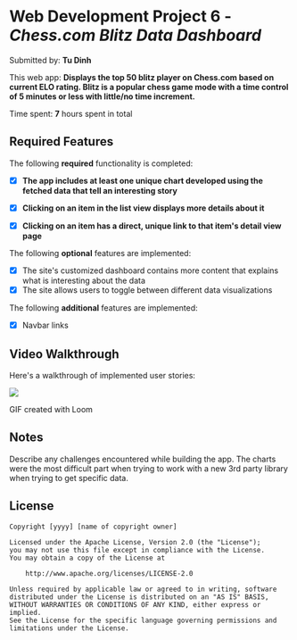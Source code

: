 # Web Development Project 6 - *Chess.com Blitz Data Dashboard*

Submitted by: **Tu Dinh**

This web app: **Displays the top 50 blitz player on Chess.com based on current ELO rating. Blitz is a popular chess game mode with a time control of 5 minutes or less with little/no time increment.**

Time spent: **7** hours spent in total

## Required Features

The following **required** functionality is completed:

- [x] **The app includes at least one unique chart developed using the fetched data that tell an interesting story**
- [x] **Clicking on an item in the list view displays more details about it**
- [x] **Clicking on an item has a direct, unique link to that item's detail view page**


The following **optional** features are implemented:

- [x] The site's customized dashboard contains more content that explains what is interesting about the data
- [x] The site allows users to toggle between different data visualizations

The following **additional** features are implemented:

* [x] Navbar links

## Video Walkthrough

Here's a walkthrough of implemented user stories:

  <a href="https://www.loom.com/share/e294ebb8000d4ccd8978aa7da3e7d7ac">
    <img style="max-width:300px;" src="https://cdn.loom.com/sessions/thumbnails/e294ebb8000d4ccd8978aa7da3e7d7ac-with-play.gif">
  </a>


<!-- Replace this with whatever GIF tool you used! -->
GIF created with Loom  
<!-- Recommended tools:
[Kap](https://getkap.co/) for macOS
[ScreenToGif](https://www.screentogif.com/) for Windows
[peek](https://github.com/phw/peek) for Linux. -->

## Notes

Describe any challenges encountered while building the app.
The charts were the most difficult part when trying to work with a new 3rd party library when trying to get specific data.

## License

    Copyright [yyyy] [name of copyright owner]

    Licensed under the Apache License, Version 2.0 (the "License");
    you may not use this file except in compliance with the License.
    You may obtain a copy of the License at

        http://www.apache.org/licenses/LICENSE-2.0

    Unless required by applicable law or agreed to in writing, software
    distributed under the License is distributed on an "AS IS" BASIS,
    WITHOUT WARRANTIES OR CONDITIONS OF ANY KIND, either express or implied.
    See the License for the specific language governing permissions and
    limitations under the License.
